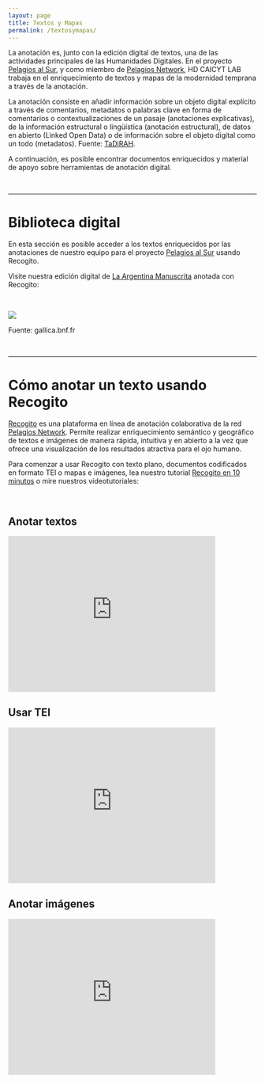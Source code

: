 ```yaml
---
layout: page
title: Textos y Mapas
permalink: /textosymapas/
---
```


La anotación es, junto con la edición digital de textos, una de las actividades principales de las Humanidades Digitales. En el proyecto [Pelagios al Sur]({{site.baseurl}}/proyectos), y como miembro de [Pelagios Network](https://pelagios.org/), HD CAICYT LAB trabaja en el enriquecimiento de textos y mapas de la modernidad temprana a través de la anotación. 

La anotación consiste en añadir información sobre un objeto digital explícito a través de comentarios, metadatos o palabras clave en forma de comentarios o contextualizaciones de un pasaje (anotaciones explicativas), de la información estructural o lingüística (anotación estructural), de datos en abierto (Linked Open Data) o de información sobre el objeto digital como un todo (metadatos). Fuente: [TaDiRAH](https://vocabularyserver.com/tadirah/es/index.php?tema=144&/anotacion").

A continuación, es posible encontrar documentos enriquecidos y material de apoyo sobre herramientas de anotación digital.

<br>

--------------------------

# Biblioteca digital

En esta sección es posible acceder a los textos enriquecidos por las anotaciones de nuestro equipo para el proyecto [Pelagios al Sur]({{site.baseurl}}/proyectos) usando Recogito.

Visite nuestra edición digital de [La Argentina Manuscrita](http://hdcaicyt.github.io/La-Argentina-Manuscrita) anotada con Recogito:

<br>

<a href="http://hdcaicyt.github.io/La-Argentina-Manuscrita" target="_blank"><img src="{{site.baseurl}}/assets/img/argentina_manuscrita/arg-manus-pagina-uno.png" align="center"/></a>

Fuente: gallica.bnf.fr

<br>


--------------------------

# Cómo anotar un texto usando Recogito

[Recogito](https://recogito.pelagios.org) es una plataforma en línea de anotación colaborativa de la red [Pelagios Network](https://pelagios.org/). Permite realizar enriquecimiento semántico y geográfico de textos e imágenes de manera rápida, intuitiva y en abierto a la vez que ofrece una visualización de los resultados atractiva para el ojo humano. 

Para comenzar a usar Recogito con texto plano, documentos codificados en formato TEI o mapas e imágenes, lea nuestro tutorial [Recogito en 10 minutos](https://recogito.pelagios.org/help/es/tutorial) o mire nuestros videotutoriales:

<br>

## Anotar textos 

<iframe width="420" height="315" src="https://www.youtube.com/embed/8LgHQxqZiF0" frameborder="0" allow="accelerometer; autoplay; encrypted-media; gyroscope; picture-in-picture" allowfullscreen>
  <p>Your browser does not support iframes.</p>
</iframe>

<br>

## Usar TEI

<iframe width="420" height="315" src="https://www.youtube.com/embed/AgE3KcrxTfw" frameborder="0" allow="accelerometer; autoplay; encrypted-media; gyroscope; picture-in-picture" allowfullscreen></iframe>

<br>

## Anotar imágenes

<iframe width="420" height="315" src="https://www.youtube.com/embed/rrgc2cYyZjw" frameborder="0" allow="accelerometer; autoplay; encrypted-media; gyroscope; picture-in-picture" allowfullscreen></iframe>

